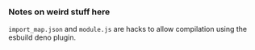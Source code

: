 ### Notes on weird stuff here

`import_map.json` and `module.js` are hacks to allow compilation using the
esbuild deno plugin.

